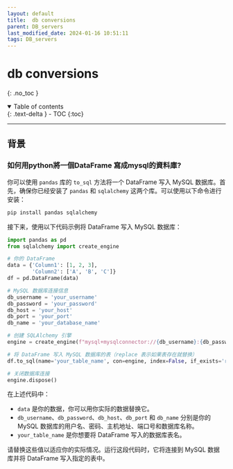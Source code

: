 ```yaml
---
layout: default
title:  db conversions
parent: DB_servers
last_modified_date: 2024-01-16 10:51:11
tags: DB_servers
---
```


# db conversions
{: .no_toc }

<details open markdown="block">
  <summary>
    Table of contents
  </summary>
  {: .text-delta }
- TOC
{:toc}
</details>

---

## 背景

### 如何用python將一個DataFrame 寫成mysql的資料庫?

你可以使用 `pandas` 库的 `to_sql` 方法将一个 DataFrame 写入 MySQL 数据库。首先，确保你已经安装了 `pandas` 和 `sqlalchemy` 这两个库。可以使用以下命令进行安装：

```bash
pip install pandas sqlalchemy
```

接下来，使用以下代码示例将 DataFrame 写入 MySQL 数据库：

```python
import pandas as pd
from sqlalchemy import create_engine

# 你的 DataFrame
data = {'Column1': [1, 2, 3],
        'Column2': ['A', 'B', 'C']}
df = pd.DataFrame(data)

# MySQL 数据库连接信息
db_username = 'your_username'
db_password = 'your_password'
db_host = 'your_host'
db_port = 'your_port'
db_name = 'your_database_name'

# 创建 SQLAlchemy 引擎
engine = create_engine(f"mysql+mysqlconnector://{db_username}:{db_password}@{db_host}:{db_port}/{db_name}")

# 将 DataFrame 写入 MySQL 数据库的表（replace 表示如果表存在就替换）
df.to_sql(name='your_table_name', con=engine, index=False, if_exists='replace')

# 关闭数据库连接
engine.dispose()
```

在上述代码中：

- `data` 是你的数据，你可以用你实际的数据替换它。
- `db_username`、`db_password`、`db_host`、`db_port` 和 `db_name` 分别是你的 MySQL 数据库的用户名、密码、主机地址、端口号和数据库名称。
- `your_table_name` 是你想要将 DataFrame 写入的数据库表名。

请替换这些值以适应你的实际情况。运行这段代码时，它将连接到 MySQL 数据库并将 DataFrame 写入指定的表中。